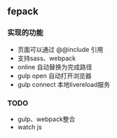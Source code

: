 ## fepack

### 实现的功能

* 页面可以通过 @@include 引用
* 支持sass、webpack
* online 自动替换为完成路径
* gulp open 自动打开浏览器
* gulp connect 本地livereload服务

### TODO
* gulp、webpack整合
* watch js
